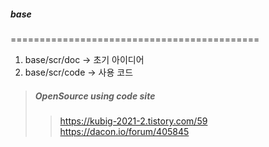 ##### base
===========================================

1. base/scr/doc -> 초기 아이디어
2. base/scr/code -> 사용 코드

>##### OpenSource using code site
>  >https://kubig-2021-2.tistory.com/59 
>  >https://dacon.io/forum/405845
